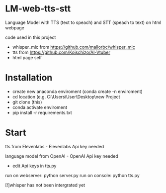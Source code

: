 # LM-web-tts-stt
Language Model with TTS (text to speach) and STT (speach to text) on html webpage

code used in this project
- whisper_mic from https://github.com/mallorbc/whisper_mic
- tts from https://github.com/Koischizo/AI-Vtuber
- html page self

# Installation
- create new anaconda enviroment (conda create -n enviroment)
- cd location (e.g. C:\Users\User\Desktop\new Project
- git clone (this)
- conda activate enviroment
- pip install -r requirements.txt

# Start
tts from Elevenlabs - Elevenlabs Api key needed

language model from OpenAI - OpenAI Api key needed
- edit Api keys in tts.py

run on webserver: python server.py
run on console: python tts.py

[!]whisper has not been intergrated yet

